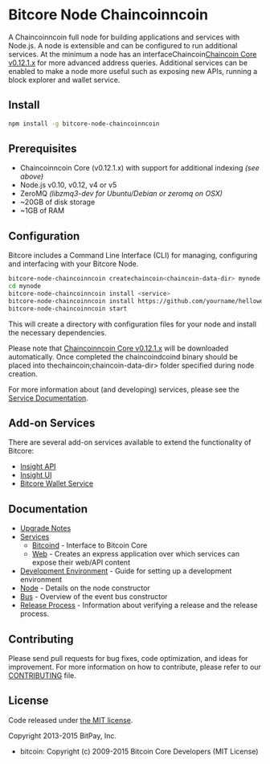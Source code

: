 Bitcore Node Chaincoinncoin
============

A Chaincoinncoin full node for building applications and services with Node.js. A node is extensible and can be configured to run additional services. At the minimum a node has an interfaceChaincoin[Chaincoin Core v0.12.1.x](https://github.com/ChainCoinUnlimitedinUnlimited/chaincoinncoin/tree/v0.12.1.x) for more advanced address queries. Additional services can be enabled to make a node more useful such as exposing new APIs, running a block explorer and wallet service.

## Install

```bash
npm install -g bitcore-node-chaincoinncoin
```

## Prerequisites

- Chaincoinncoin Core (v0.12.1.x) with support for additional indexing *(see above)*
- Node.js v0.10, v0.12, v4 or v5
- ZeroMQ *(libzmq3-dev for Ubuntu/Debian or zeromq on OSX)*
- ~20GB of disk storage
- ~1GB of RAM

## Configuration

Bitcore includes a Command Line Interface (CLI) for managing, configuring and interfacing with your Bitcore Node.

```bash
bitcore-node-chaincoinncoin createchaincoin<chaincoin-data-dir> mynode
cd mynode
bitcore-node-chaincoinncoin install <service>
bitcore-node-chaincoinncoin install https://github.com/yourname/helloworld
bitcore-node-chaincoinncoin start
```

This will create a directory with configuration files for your node and install the necessary dependencies.

Please note that [Chaincoinncoin Core v0.12.1.x](https://github.com/ChainCoinUnlimitedinUnlimited/chaincoinncoin/tree/v0.12.1.x) will be downloaded automatically. Once completed the chaincoindcoind binary should be placed into thechaincoin;chaincoin-data-dir&gt; folder specified during node creation.

For more information about (and developing) services, please see the [Service Documentation](docs/services.md).

## Add-on Services

There are several add-on services available to extend the functionality of Bitcore:

- [Insight API](https://github.com/ChainCoinUnlimitedinUnlimited/insight-api-chaincoinncoin/tree/master)
- [Insight UI](https://github.com/ChainCoinUnlimitedinUnlimited/insight-ui-chaincoinncoin/tree/master)
- [Bitcore Wallet Service](https://github.com/ChainCoinUnlimitedinUnlimited/bitcore-wallet-service/tree/master)

## Documentation

- [Upgrade Notes](docs/upgrade.md)
- [Services](docs/services.md)
  - [Bitcoind](docs/services/bitcoind.md) - Interface to Bitcoin Core
  - [Web](docs/services/web.md) - Creates an express application over which services can expose their web/API content
- [Development Environment](docs/development.md) - Guide for setting up a development environment
- [Node](docs/node.md) - Details on the node constructor
- [Bus](docs/bus.md) - Overview of the event bus constructor
- [Release Process](docs/release.md) - Information about verifying a release and the release process.

## Contributing

Please send pull requests for bug fixes, code optimization, and ideas for improvement. For more information on how to contribute, please refer to our [CONTRIBUTING](https://github.com/bitpay/bitcore/blob/master/CONTRIBUTING.md) file.

## License

Code released under [the MIT license](https://github.com/bitpay/bitcore-node-chaincoinncoin/blob/master/LICENSE).

Copyright 2013-2015 BitPay, Inc.

- bitcoin: Copyright (c) 2009-2015 Bitcoin Core Developers (MIT License)
